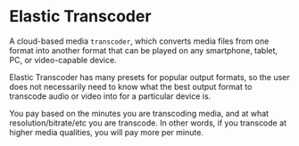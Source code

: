 # Elastic Transcoder

A cloud-based media `transcoder`, which converts media files from one format into another format that can be played on any smartphone, tablet, PC, or video-capable device.

Elastic Transcoder has many presets for popular output formats, so the user does not necessarily need to know what the best output format to transcode audio or video into for a particular device is.

You pay based on the minutes you are transcoding media, and at what resolution/bitrate/etc you are transcode. In other words, if you transcode at higher media qualities, you will pay more per minute.
